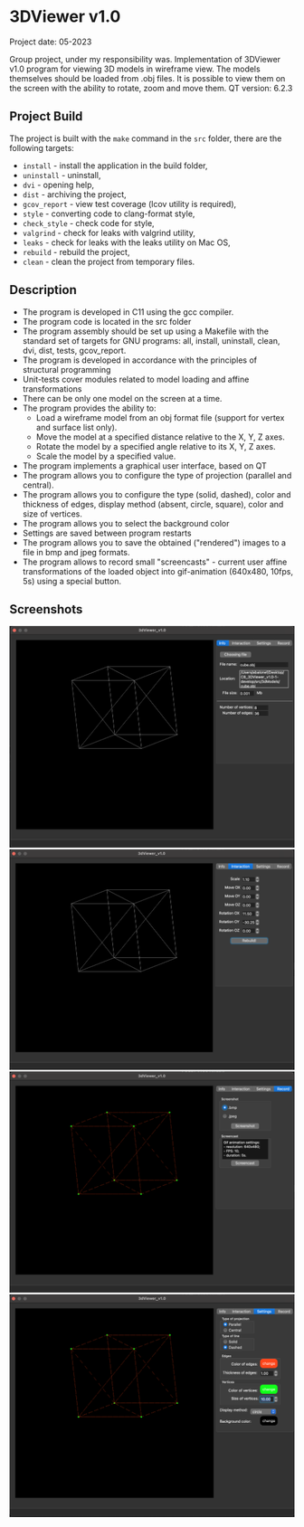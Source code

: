 # 3DViewer v1.0

Project date: 05-2023  

Group project, under my responsibility was.
Implementation of 3DViewer v1.0 program for viewing 3D models in wireframe view. The models themselves should be loaded from .obj files. It is possible to view them on the screen with the ability to rotate, zoom and move them.
QT version: 6.2.3

## Project Build

The project is built with the `make` command in the `src` folder, there are the following targets:  
- `install` - install the application in the build folder,  
- `uninstall` - uninstall,  
- `dvi` - opening help,  
- `dist` - archiving the project,  
- `gcov_report` - view test coverage (lcov utility is required),  
- `style` - converting code to clang-format style,  
- `check_style` - check code for style,  
- `valgrind` - check for leaks with valgrind utility,  
- `leaks` - check for leaks with the leaks utility on Mac OS,  
- `rebuild` - rebuild the project,  
- `clean` - clean the project from temporary files.

## Description

- The program is developed in C11 using the gcc compiler.
- The program code is located in the src folder 
- The program assembly should be set up using a Makefile with the standard set of targets for GNU programs: all, install, uninstall, clean, dvi, dist, tests, gcov_report.
- The program is developed in accordance with the principles of structural programming
- Unit-tests cover modules related to model loading and affine transformations
- There can be only one model on the screen at a time.
- The program provides the ability to:
    - Load a wireframe model from an obj format file (support for vertex and surface list only).
    - Move the model at a specified distance relative to the X, Y, Z axes.
    - Rotate the model by a specified angle relative to its X, Y, Z axes.
    - Scale the model by a specified value.
- The program implements a graphical user interface, based on QT
- The program allows you to configure the type of projection (parallel and central).
- The program allows you to configure the type (solid, dashed), color and thickness of edges, display method (absent, circle, square), color and size of vertices.
- The program allows you to select the background color
- Settings are saved between program restarts
 - The program allows you to save the obtained ("rendered") images to a file in bmp and jpeg formats.
 - The program allows to record small "screencasts" - current user affine transformations of the loaded object into gif-animation (640x480, 10fps, 5s) using a special button.

 ## Screenshots

 ![info](screenshots/info.png)  
 ![interaction](screenshots/interaction.png)  
 ![record](screenshots/record.png)  
 ![settings](screenshots/settings.png)